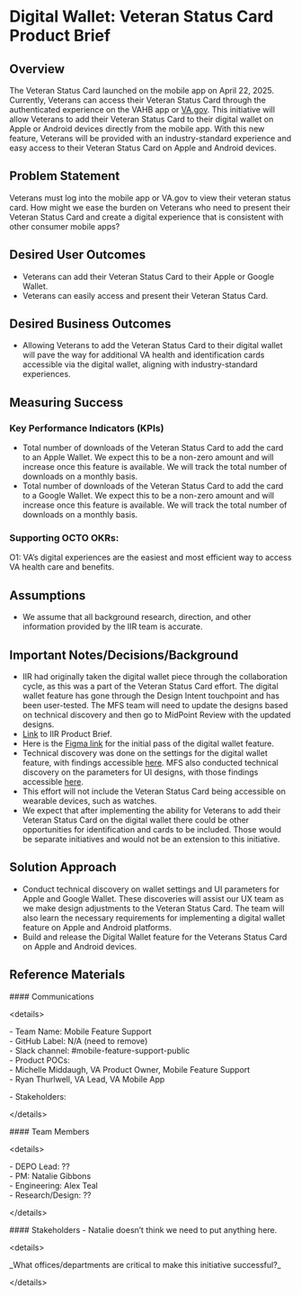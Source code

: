# Digital Wallet: Veteran Status Card Product Brief

## Overview

The Veteran Status Card launched on the mobile app on April 22, 2025\. Currently, Veterans can access their Veteran Status Card through the authenticated experience on the VAHB app or [VA.gov](http://VA.gov). This initiative will allow Veterans to add their Veteran Status Card to their digital wallet on Apple or Android devices directly from the mobile app. With this new feature, Veterans will be provided with an industry-standard experience and easy access to their Veteran Status Card on Apple and Android devices. 

## Problem Statement

Veterans must log into the mobile app or VA.gov to view their veteran status card. How might we ease the burden on Veterans who need to present their Veteran Status Card and create a digital experience that is consistent with other consumer mobile apps?

## Desired User Outcomes

* Veterans can add their Veteran Status Card to their Apple or Google Wallet.   
* Veterans can easily access and present their Veteran Status Card.

## Desired Business Outcomes

* Allowing Veterans to add the Veteran Status Card to their digital wallet will pave the way for additional VA health and identification cards accessible via the digital wallet, aligning with industry-standard experiences.

## Measuring Success

### Key Performance Indicators (KPIs)

* Total number of downloads of the Veteran Status Card to add the card to an Apple Wallet. We expect this to be a non-zero amount and will increase once this feature is available. We will track the total number of downloads on a monthly basis.  
* Total number of downloads of the Veteran Status Card to add the card to a Google Wallet. We expect this to be a non-zero amount and will increase once this feature is available. We will track the total number of downloads on a monthly basis.

### Supporting OCTO OKRs:

O1: VA’s digital experiences are the easiest and most efficient way to access VA health care and benefits.

## Assumptions

* We assume that all background research, direction, and other information provided by the IIR team is accurate.

## Important Notes/Decisions/Background

* IIR had originally taken the digital wallet piece through the collaboration cycle, as this was a part of the Veteran Status Card effort. The digital wallet feature has gone through the Design Intent touchpoint and has been user-tested. The MFS team will need to update the designs based on technical discovery and then go to MidPoint Review with the updated designs.   
* [Link](https://github.com/department-of-veterans-affairs/va.gov-team/blob/master/products/veteran-status/v2-IIR/new-home-and-ux-product-outline.md) to IIR Product Brief.   
* Here is the [Figma link](https://www.figma.com/design/AobGKkBvIiDuYXR2QqkytC/IIR-Veteran-Status?node-id=5067-54707&p=f&t=fYS0DSqs49LlS5pf-0) for the initial pass of the digital wallet feature.   
* Technical discovery was done on the settings for the digital wallet feature, with findings accessible [here](https://github.com/department-of-veterans-affairs/va-mobile-feature-support/issues/415). MFS also conducted technical discovery on the parameters for UI designs, with those findings accessible [here](https://github.com/department-of-veterans-affairs/va-mobile-feature-support/issues/414).   
* This effort will not include the Veteran Status Card being accessible on wearable devices, such as watches.  
* We expect that after implementing the ability for Veterans to add their Veteran Status Card on the digital wallet there could be other opportunities for identification and cards to be included. Those would be separate initiatives and would not be an extension to this initiative. 

## Solution Approach

* Conduct technical discovery on wallet settings and UI parameters for Apple and Google Wallet. These discoveries will assist our UX team as we make design adjustments to the Veteran Status Card. The team will also learn the necessary requirements for implementing a digital wallet feature on Apple and Android platforms.     
* Build and release the Digital Wallet feature for the Veterans Status Card on Apple and Android devices. 

## Reference Materials

\#\#\#\# Communications

\<details\>

\- Team Name: Mobile Feature Support  
\- GitHub Label: N/A (need to remove)  
\- Slack channel: \#mobile-feature-support-public   
\- Product POCs:  
  \- Michelle Middaugh, VA Product Owner, Mobile Feature Support  
  \- Ryan Thurlwell, VA Lead, VA Mobile App

\- Stakeholders: 

\</details\>

\#\#\#\# Team Members

\<details\>  
   
 \- DEPO Lead: ??  
 \- PM: Natalie Gibbons  
 \- Engineering: Alex Teal  
 \- Research/Design: ??  
   
\</details\>

\#\#\#\# Stakeholders \- Natalie doesn’t think we need to put anything here.

\<details\>  
   
\_What offices/departments are critical to make this initiative successful?\_  
   
\</details\>

 

